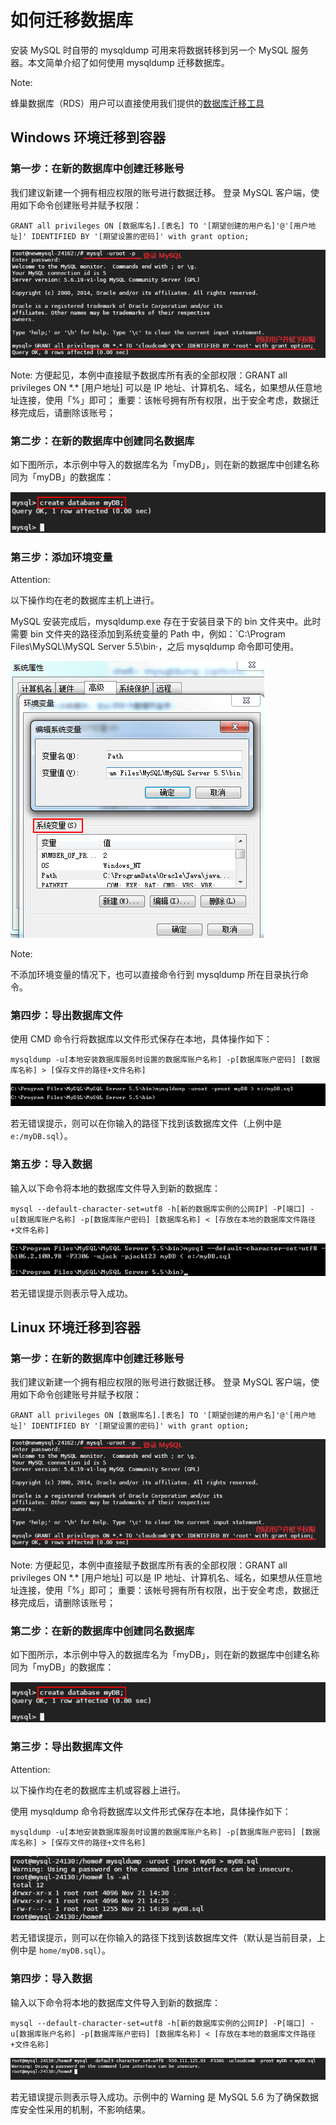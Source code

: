# 如何迁移数据库

安装 MySQL 时自带的 mysqldump 可用来将数据转移到另一个 MySQL 服务器。本文简单介绍了如何使用 mysqldump 迁移数据库。

<span>Note:</span><div class="alertContent">蜂巢数据库（RDS）用户可以直接使用我们提供的[数据库迁移工具](http://support.c.163.com/md.html#!平台服务/数据库/使用指南/迁移外部数据库.md)</div>

## Windows 环境迁移到容器

### 第一步：在新的数据库中创建迁移账号

我们建议新建一个拥有相应权限的账号进行数据迁移。 登录 MySQL 客户端，使用如下命令创建账号并赋予权限：

	GRANT all privileges ON [数据库名].[表名] TO '[期望创建的用户名]'@'[用户地址]' IDENTIFIED BY '[期望设置的密码]' with grant option;

![](../image/如何迁移数据库-创建迁移账号.png)

<span>Note:</span>
方便起见，本例中直接赋予数据库所有表的全部权限：GRANT all privileges ON \*.\*
[用户地址] 可以是 IP 地址、计算机名、域名，如果想从任意地址连接，使用「%」即可；
重要：该帐号拥有所有权限，出于安全考虑，数据迁移完成后，请删除该账号；

### 第二步：在新的数据库中创建同名数据库

如下图所示，本示例中导入的数据库名为「myDB」，则在新的数据库中创建名称同为「myDB」的数据库：

![](../image/如何迁移数据库-创建同名数据库.png)

### 第三步：添加环境变量

<span>Attention:</span><div class="alertContent">以下操作均在老的数据库主机上进行。</div>

MySQL 安装完成后，mysqldump.exe 存在于安装目录下的 bin 文件夹中。此时需要 bin 文件夹的路径添加到系统变量的 Path 中，例如：`C:\Program Files\MySQL\MySQL Server 5.5\bin·，之后 mysqldump 命令即可使用。

![](../image/如何迁移数据库-系统变量设置.png)

<span>Note:</span><div class="alertContent">不添加环境变量的情况下，也可以直接命令行到 mysqldump 所在目录执行命令。</div>

### 第四步：导出数据库文件

使用 CMD 命令行将数据库以文件形式保存在本地，具体操作如下：

	mysqldump -u[本地安装数据库服务时设置的数据库账户名称] -p[数据库账户密码] [数据库名称] > [保存文件的路径+文件名称]

![](../image/如何迁移数据库-导出数据库文件W.png)

若无错误提示，则可以在你输入的路径下找到该数据库文件（上例中是 `e:/myDB.sql`）。

### 第五步：导入数据
输入以下命令将本地的数据库文件导入到新的数据库：

	mysql --default-character-set=utf8 -h[新的数据库实例的公网IP] -P[端口] -u[数据库账户名称] -p[数据库账户密码] [数据库名称] < [存放在本地的数据库文件路径+文件名称]

![](../image/如何迁移数据库-导入数据库文件W.png)

若无错误提示则表示导入成功。


## Linux 环境迁移到容器

### 第一步：在新的数据库中创建迁移账号

我们建议新建一个拥有相应权限的账号进行数据迁移。 登录 MySQL 客户端，使用如下命令创建账号并赋予权限：

	GRANT all privileges ON [数据库名].[表名] TO '[期望创建的用户名]'@'[用户地址]' IDENTIFIED BY '[期望设置的密码]' with grant option;

![](../image/如何迁移数据库-创建迁移账号.png)

<span>Note:</span>
方便起见，本例中直接赋予数据库所有表的全部权限：GRANT all privileges ON \*.\*
[用户地址] 可以是 IP 地址、计算机名、域名，如果想从任意地址连接，使用「%」即可；
重要：该帐号拥有所有权限，出于安全考虑，数据迁移完成后，请删除该账号；

### 第二步：在新的数据库中创建同名数据库

如下图所示，本示例中导入的数据库名为「myDB」，则在新的数据库中创建名称同为「myDB」的数据库：

![](../image/如何迁移数据库-创建同名数据库.png)

### 第三步：导出数据库文件

<span>Attention:</span><div class="alertContent">以下操作均在老的数据库主机或容器上进行。</div>

使用 mysqldump 命令将数据库以文件形式保存在本地，具体操作如下：

	mysqldump -u[本地安装数据库服务时设置的数据库账户名称] -p[数据库账户密码] [数据库名称] > [保存文件的路径+文件名称]

![](../image/如何迁移数据库-导出数据库文件L.png)

若无错误提示，则可以在你输入的路径下找到该数据库文件（默认是当前目录，上例中是 `home/myDB.sql`）。

### 第四步：导入数据

输入以下命令将本地的数据库文件导入到新的数据库：

	mysql --default-character-set=utf8 -h[新的数据库实例的公网IP] -P[端口] -u[数据库账户名称] -p[数据库账户密码] [数据库名称] < [存放在本地的数据库文件路径+文件名称]

![](../image/如何迁移数据库-导入数据库文件L.png)

若无错误提示则表示导入成功。示例中的 Warning 是 MySQL 5.6 为了确保数据库安全性采用的机制，不影响结果。
